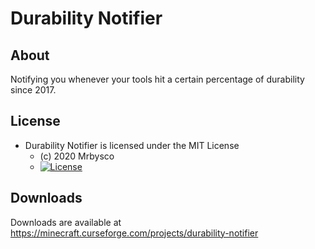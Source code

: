 # Durability Notifier #

## About ##
Notifying you whenever your tools hit a certain percentage of durability since 2017.

## License ##
* Durability Notifier is licensed under the MIT License
  - (c) 2020 Mrbysco
  - [![License](https://img.shields.io/badge/License-MIT-red.svg?style=flat)](http://opensource.org/licenses/MIT)

## Downloads ##
Downloads are available at https://minecraft.curseforge.com/projects/durability-notifier